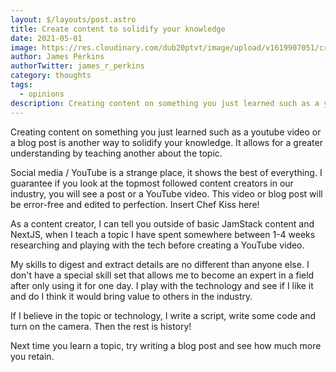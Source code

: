 ```yaml
---
layout: $/layouts/post.astro
title: Create content to solidify your knowledge
date: 2021-05-01
image: https://res.cloudinary.com/dub20ptvt/image/upload/v1619907051/creat-learned_wjlxir.png
author: James Perkins
authorTwitter: james_r_perkins
category: thoughts
tags:
  - opinions
description: Creating content on something you just learned such as a youtube video or a blog post is another way to solidify your knowledge.
---
```


Creating content on something you just learned such as a youtube video or a blog post is another way to solidify your knowledge. It allows for a greater understanding by teaching another about the topic.

Social media / YouTube is a strange place, it shows the best of everything. I guarantee if you look at the topmost followed content creators in our industry, you will see a post or a YouTube video. This video or blog post will be error-free and edited to perfection. Insert Chef Kiss here!

As a content creator, I can tell you outside of basic JamStack content and NextJS, when I teach a topic I have spent somewhere between 1-4 weeks researching and playing with the tech before creating a YouTube video.

My skills to digest and extract details are no different than anyone else. I don't have a special skill set that allows me to become an expert in a field after only using it for one day. I play with the technology and see if I like it and do I think it would bring value to others in the industry.

If I believe in the topic or technology, I write a script, write some code and turn on the camera. Then the rest is history!

Next time you learn a topic, try writing a blog post and see how much more you retain.
